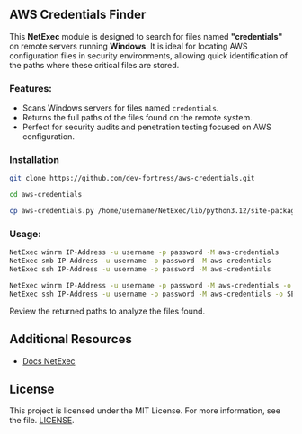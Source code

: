 ## AWS Credentials Finder

This **NetExec** module is designed to search for files named **"credentials"** on remote servers running **Windows**. It is ideal for locating AWS configuration files in security environments, allowing quick identification of the paths where these critical files are stored.

### Features:
- Scans Windows servers for files named `credentials`.
- Returns the full paths of the files found on the remote system.
- Perfect for security audits and penetration testing focused on AWS configuration.

### Installation
```bash
git clone https://github.com/dev-fortress/aws-credentials.git  
```

```bash
cd aws-credentials  
```

```bash
cp aws-credentials.py /home/username/NetExec/lib/python3.12/site-packages/nxc/modules/  
```

### Usage:
```bash 
NetExec winrm IP-Address -u username -p password -M aws-credentials  
NetExec smb IP-Address -u username -p password -M aws-credentials  
NetExec ssh IP-Address -u username -p password -M aws-credentials  
```

```bash 
NetExec winrm IP-Address -u username -p password -M aws-credentials -o SEARCH_PATH=C:\\Users\\username\\pruebas\\  
NetExec ssh IP-Address -u username -p password -M aws-credentials -o SEARCH_PATH=/home/username/  
```

Review the returned paths to analyze the files found.

## Additional Resources
- [Docs NetExec](https://github.com/Pennyw0rth/NetExec)

## License
This project is licensed under the MIT License. For more information, see the file. [LICENSE](LICENSE). 
